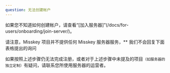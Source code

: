 ```yaml
---
question: 无法创建帐户
---
```


如果您不知道如何创建帐户，请查看“[加入服务器]”(/docs/for-users/onboarding/join-server/)。

请注意，Misskey 项目并不提供任何 Misskey 服务器服务，\*\* 我们不会回复下面表格提出的询问

如果按照上述步骤仍无法完成注册，或者对于上述步骤中未提及的项目<small>（如服务器的独立定制）</small>有疑问，请联系您所使用服务器的运营者。
